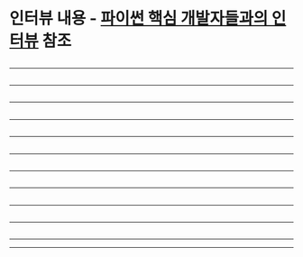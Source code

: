 # 인터뷰 내용 - [파이썬 핵심 개발자들과의 인터뷰](https://product.kyobobook.co.kr/detail/S000001800633) 참조


##

---
##

---
## 

---
## 

---
## 

---
## 

---
## 

---
## 

---
## 

---
## 

---
## 

---

---